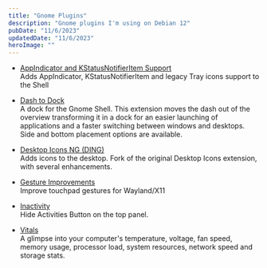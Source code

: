 ```yaml
---
title: "Gnome Plugins"
description: "Gnome plugins I'm using on Debian 12"
pubDate: "11/6/2023"
updatedDate: "11/6/2023"
heroImage: ""
---
```


- [AppIndicator and KStatusNotifierItem Support](https://extensions.gnome.org/extension/615/appindicator-support/)  
Adds AppIndicator, KStatusNotifierItem and legacy Tray icons support to the Shell

- [Dash to Dock](https://extensions.gnome.org/extension/307/dash-to-dock/)  
A dock for the Gnome Shell. This extension moves the dash out of the overview transforming it in a dock for an easier
launching of applications and a faster switching between windows and desktops.
Side and bottom placement options are available.

- [Desktop Icons NG (DING)](https://extensions.gnome.org/extension/2087/desktop-icons-ng-ding/)  
Adds icons to the desktop. Fork of the original Desktop Icons extension, with several enhancements.

- [Gesture Improvements](https://extensions.gnome.org/extension/4245/gesture-improvements/)  
Improve touchpad gestures for Wayland/X11

- [Inactivity](https://extensions.gnome.org/extension/4818/inactivity/)  
Hide Activities Button on the top panel.

- [Vitals](https://extensions.gnome.org/extension/1460/vitals/)  
A glimpse into your computer's temperature, voltage, fan speed, memory usage,
processor load, system resources, network speed and storage stats.
